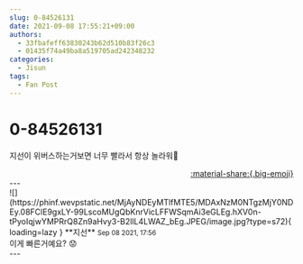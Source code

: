 ```yaml
---
slug: 0-84526131
date: 2021-09-08 17:55:21+09:00
authors:
  - 33fbafeff63830243b62d510b83f26c3
  - 01435f74a49ba8a519705ad242348232
categories:
  - Jisun
tags:
  - Fan Post
---
```


# 0-84526131

<div class="post-container" markdown="1">
<div class="content-container md-sidebar__scrollwrap" markdown="1">

지선이 위버스하는거보면 너무 빨라서 항상 놀라워🤭

</div>
</div>

<div style="text-align: right;" markdown="1">
<a href="https://weverse.io/fromis9/fanpost/0-84526131" style="text-align: right;">:material-share:{.big-emoji}</a>
</div>
---

<div class="comments-container md-sidebar__scrollwrap" markdown="1">
<div class="comment" markdown="1">
<div class='id-container' markdown="1">
![](https://phinf.wevpstatic.net/MjAyNDEyMTlfMTE5/MDAxNzM0NTgzMjY0NDEy.08FClE9gxLY-99LscoMUgQbKnrVicLFFWSqmAi3eGLEg.hXV0n-tPyoIqjwYMPRrQ8Zn9aHvy3-B2llL4LWAZ_bEg.JPEG/image.jpg?type=s72){ loading=lazy }
**<span class="artist">지선</span>** <small>Sep 08 2021, 17:56</small><br>
</div>
<div class='comment-body' markdown="1">
이게 빠른거예요? 😟 
</div>
</div>
</div>
---

